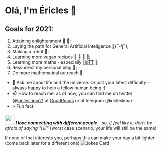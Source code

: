 # Olá, I'm Éricles 👋

## Goals for 2021:
  1. [Attaining enlightenment](https://www.youtube.com/watch?v=_W6nVRnC0NA&list=PLXwGGsuPxWRotmEg5LStGTxZWEkqKXmrh&index=1&t=22s) 🧘 🌻;
  2. Laying the path for General Artificial Inteligence 🌿(‾-ƪ‾);
  3. Making a robot 🤖;
  4. Learning more vegan recipes 🍆 🥑 🥦 🥬;
  5. Learning more maths - especially [HoTT](https://ncatlab.org/homotopytypetheory/show/HomePage) 🎯
  6. Ressurrect my personal blog 📒;
  7. Do more mathematical outreach 🌱

- 💬 Ask me about life and the universe. Or just your latest difficulty - always happy to help a fellow human being :)
- 📫 How to reach me: as of now, you can find me on twitter ([@riclesLima2](https://twitter.com/riclesLima2)) at [GoodReads](https://www.goodreads.com/user/show/18864804-ricles-lima) or at telegram (@ricleslima)
- ⚡ Fun fact: <img src="https://emoj.ml/bloboro.png" width="15">

<img src="https://emoj.ml/ablobwink.gif" width="30"> <em><b>I love connecting with different people</b> - so, if feel like it, don't be afraid of saying "Hi!"</b></em> (worst case scenario, your life will still be the same)


If none of that interests you, perhaps this can make your day a bit lighter (come back later for a different one)
![Jokes Card](https://readme-jokes.vercel.app/api)
